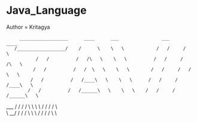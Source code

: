 # Java_Language
Author = Kritagya




         __________________      ____      ___                ___       ____
       /__________________/    /      \    \   \            /   /     /      \
               /   /          /   /\   \    \   \          /   /     /   /\   \
              /   /          /   /  \   \    \   \        /   /     /   /  \   \
             /   /          /   /____\   \    \   \      /   /     /   /____\   \
            /   /          /   /______\   \    \   \    /   /     /   /______\   \
  ___      /   /          /   /        \   \    \   \  /   /     /   /        \   \
  \   \__/   /          /   /           \   \    \   \/   /     /   /          \   \
